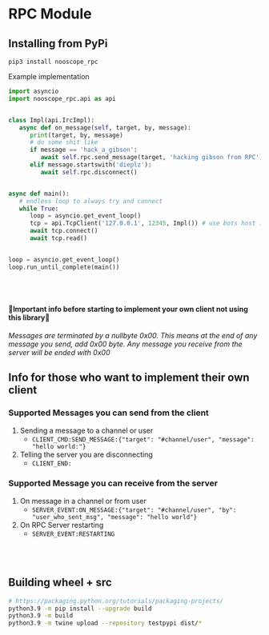 # RPC Module

## Installing from PyPi

`pip3 install nooscope_rpc`


Example implementation

```python
import asyncio
import nooscope_rpc.api as api


class Impl(api.IrcImpl):
   async def on_message(self, target, by, message):
      print(target, by, message)
      # do some shit like
      if message == 'hack_a_gibson':
         await self.rpc.send_message(target, 'hacking gibson from RPC')
      elif message.startswith('dieplz'):
         await self.rpc.disconnect()


async def main():
   # endless loop to always try and connect
   while True:
      loop = asyncio.get_event_loop()
      tcp = api.TcpClient('127.0.0.1', 12345, Impl()) # use bots host ip
      await tcp.connect()
      await tcp.read()


loop = asyncio.get_event_loop()
loop.run_until_complete(main())
```

<br/>
<br/>

#### 🚨Important info before starting to implement your own client not using this library🚨
*Messages are terminated by a nullbyte 0x00. 
This means at the end of any message you send, add 0x00 byte. Any message you 
receive from the server will be ended with 0x00*

## Info for those who want to implement their own client

### Supported Messages you can send from the client
1. Sending a message to a channel or user
   - `CLIENT_CMD:SEND_MESSAGE:{"target": "#channel/user", "message": "hello world:"}`
2. Telling the server you are disconnecting
   - `CLIENT_END:`

### Supported Message you can receive from the server
1. On message in a channel or from user
   - `SERVER_EVENT:ON_MESSAGE:{"target": "#channel/user", "by": "user_who_sent_msg", "message": "hello world"}`
2. On RPC Server restarting
   - `SERVER_EVENT:RESTARTING`


<br/>
<br/>

## Building wheel + src
```bash
# https://packaging.python.org/tutorials/packaging-projects/
python3.9 -m pip install --upgrade build
python3.9 -m build
python3.9 -m twine upload --repository testpypi dist/*
```